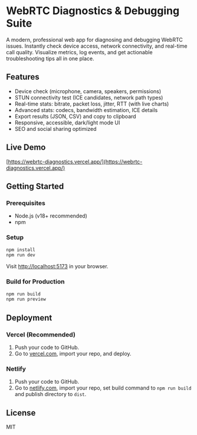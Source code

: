  # WebRTC Diagnostics & Debugging Suite  

A modern, professional web app for diagnosing and debugging WebRTC issues. Instantly check device access, network connectivity, and real-time call quality. Visualize metrics, log events, and get actionable troubleshooting tips all in one place. 

## Features   
- Device check (microphone, camera, speakers, permissions)   
- STUN connectivity test (ICE candidates, network path types)    
- Real-time stats: bitrate, packet loss, jitter, RTT (with live charts)         
- Advanced stats: codecs, bandwidth estimation, ICE details       
- Export results (JSON, CSV) and copy to clipboard                 
- Responsive, accessible, dark/light mode UI            
- SEO and social sharing optimized  
               
## Live Demo         
[https://webrtc-diagnostics.vercel.app/](https://webrtc-diagnostics.vercel.app/)             
                 
## Getting Started                      
 
### Prerequisites               
- Node.js (v18+ recommended)               
- npm                 
        
### Setup            
```bash       
npm install         
npm run dev      
```
Visit [http://localhost:5173](http://localhost:5173) in your browser.

### Build for Production 
```bash
npm run build
npm run preview
```

## Deployment
### Vercel (Recommended)
1. Push your code to GitHub.
2. Go to [vercel.com](https://vercel.com/), import your repo, and deploy.

### Netlify
1. Push your code to GitHub.
2. Go to [netlify.com](https://netlify.com/), import your repo, set build command to `npm run build` and publish directory to `dist`.

## License
MIT
